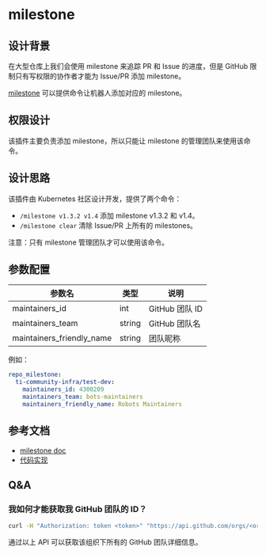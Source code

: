 # milestone

## 设计背景

在大型仓库上我们会使用 milestone 来追踪 PR 和 Issue 的进度，但是 GitHub 限制只有写权限的协作者才能为 Issue/PR 添加 milestone。

[milestone](https://github.com/kubernetes/test-infra/tree/master/prow/plugins/milestone) 可以提供命令让机器人添加对应的 milestone。

## 权限设计

该插件主要负责添加 milestone，所以只能让 milestone 的管理团队来使用该命令。

## 设计思路

该插件由 Kubernetes 社区设计开发，提供了两个命令：

- `/milestone v1.3.2 v1.4` 添加 milestone v1.3.2 和 v1.4。
- `/milestone clear` 清除 Issue/PR 上所有的 milestones。

注意：只有 milestone 管理团队才可以使用该命令。

## 参数配置

| 参数名                    | 类型   | 说明           |
| ------------------------- | ------ | -------------- |
| maintainers_id            | int    | GitHub 团队 ID |
| maintainers_team          | string | GitHub 团队名  |
| maintainers_friendly_name | string | 团队昵称       |

例如：

```yaml
repo_milestone:
  ti-community-infra/test-dev:
    maintainers_id: 4300209
    maintainers_team: bots-maintainers
    maintainers_friendly_name: Robots Maintainers
```

## 参考文档

- [milestone doc](https://prow.tidb.net/plugins?repo=ti-community-infra%2Ftichi)
- [代码实现](https://github.com/kubernetes/test-infra/tree/master/prow/plugins/milestone)

## Q&A

### 我如何才能获取我 GitHub 团队的 ID？

```sh
curl -H "Authorization: token <token>" "https://api.github.com/orgs/<org-name>/teams?page=N"
```

通过以上 API 可以获取该组织下所有的 GitHub 团队详细信息。
